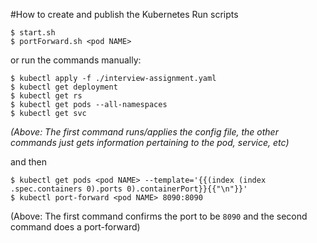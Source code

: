 #How to create and publish the Kubernetes
Run scripts

    $ start.sh
    $ portForward.sh <pod NAME>
   
or run the commands manually:

    $ kubectl apply -f ./interview-assignment.yaml
    $ kubectl get deployment
    $ kubectl get rs
    $ kubectl get pods --all-namespaces
    $ kubectl get svc

*(Above: The first command runs/applies the config file, the other commands just gets information pertaining to the pod, service, etc)*

 and then
 
    $ kubectl get pods <pod NAME> --template='{{(index (index .spec.containers 0).ports 0).containerPort}}{{"\n"}}'
    $ kubectl port-forward <pod NAME> 8090:8090

(Above: The first command confirms the port to be `8090` and the second command does a port-forward)